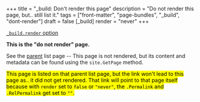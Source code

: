+++
title = "_build: Don't render this page"
description = "Do not render this page, but.. still list it."
tags = ["front-matter", "page-bundles", "_build", "dont-render"]
draft = false
[_build]
  render = "never"
+++

[`_build.render` option](https://gohugo.io/content-management/build-options/#render)

**This is the "do not render" page.**

See the [parent](../) list page -- This page is not rendered, but its content
and metadata can be found using the `site.GetPage` method.

<mark>This page is listed on that parent list page, but the link won't lead
to this page as.. it did not get rendered. That link will point to
that page itself because with `render` set to `false` or `"never"`,
the `.Permalink` and `.RelPermalink` get set to `""`.</mark><!-- trim-post -->
